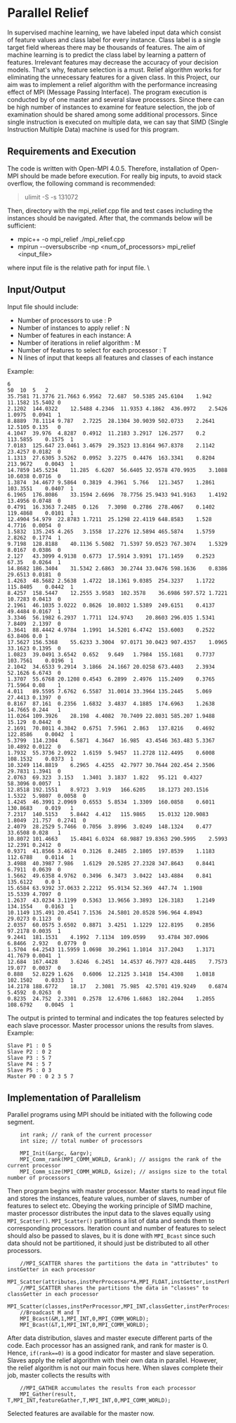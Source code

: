 # Parallel Relief

In supervised machine learning, we have labeled input data which consist of feature values and
class label for every instance. Class label is a single target field whereas there may be thousands
of features. The aim of machine learning is to predict the class label by learning a pattern of
features. Irrelevant features may decrease the accuracy of your decision models. That's why, feature selection is a must.
Relief algorithm works for eliminating the unnecessary features for a given class.
In this Project, our aim was to implement a relief algorithm with the performance increasing effect of MPI (Message Passing Interface). 
The program execution is conducted by of one master and several slave processors. Since there can be high number
of instances to examine for feature selection, the job of examination should be shared among some additional processors. 
Since single instruction is executed on multiple data, we can say that SIMD (Single Instruction Multiple Data) machine is used for this program.

## Requirements and Execution

The code is written with Open-MPI 4.0.5. Therefore, installation of Open-MPI should be made before execution.
For really big inputs, to avoid stack overflow, the following command is recommended:
> ulimit -S -s 131072
<!-- end of the list -->
Then, directory with the mpi_relief.cpp file and test cases including the instances should be navigated. 
After that, the commands below will be sufficient:
* mpic++ -o mpi_relief ./mpi_relief.cpp
* mpirun --oversubscribe -np <num_of_processors> mpi_relief <input_file>
<!-- end of the list -->
where input file is the relative path for input file. \

## Input/Output
Input file should include:
* Number of processors to use : P
* Number of instances to apply relief : N
* Number of features in each instance: A
* Number of iterations in relief algorithm : M
* Number of features to select for each processor : T
* N lines of input that keeps all features and classes of each instance

Example:
```
6
50	10	5	2
35.7581	71.3776	21.7663	6.9562	72.687	50.5385	245.6104	1.942	11.1582	15.5402	0
2.1202	144.0322	12.5488	4.2346	11.9353	4.1862	436.0972	2.5426	1.0975	0.0941	1
8.8889	78.1114	9.787	2.7225	28.1304	30.9039	502.0733	2.2641	12.5105	0.135	0
4.1047	39.976	4.8287	0.4912	11.2183	3.2917	126.2577	0.2	113.5855	0.1575	1
7.0183	125.647	23.0461	3.4679	29.3523	13.8164	967.8378	2.1142	23.4257	0.0182	0
1.1313	27.6305	3.5262	0.0952	3.2275	0.4476	163.3341	0.8204	213.9672	0.0043	1
14.7859	145.5234	11.285	6.6207	56.6405	32.9578	470.9935	3.1088	10.6038	0.0716	0
1.3874	34.4677	9.5864	0.3819	4.3961	5.766	121.3457	1.2861	103.3551	0.0407	1
6.1965	176.8086	33.1594	2.6696	78.7756	25.9433	941.9163	1.4192	13.4956	0.0748	0
0.4791	16.3363	7.2485	0.126	7.3098	0.2786	278.4067	0.1402	119.4868	0.0101	1
12.4904	54.979	22.8783	1.7211	25.1298	22.4119	648.8583	1.528	4.7716	0.0054	0
1.5832	135.245	4.265	3.1558	17.2276	12.5894	465.5874	1.5759	2.8262	0.1774	1
9.7198	128.8188	40.1136	5.5082	71.5397	59.0523	767.3074	1.5329	8.0167	0.0386	0
2.127	43.3099	4.9138	0.6773	17.5914	3.9391	171.1459	0.2523	67.35	0.0264	1
14.8682	186.3404	31.5342	2.6863	30.2744	33.0476	598.1636	0.8386	29.6513	0.0181	0
1.4263	48.5682	2.5638	1.4722	18.1361	9.0385	254.3237	1.1722	115.8405	0.0442	1
8.4257	158.5447	12.2555	3.9583	102.3578	36.6986	597.572	1.7221	10.7283	0.0413	0
2.1961	46.1035	3.0222	0.8626	10.8032	1.5389	249.6151	0.4137	49.4484	0.0167	1
3.3346	56.1982	6.2937	1.7711	124.9743	20.8603	296.035	1.5341	7.8409	2.1397	0
3.3641	88.4442	4.9784	1.1991	14.5201	6.4742	153.6003	0.2522	63.8406	0.0	1
17.5627	156.5368	55.6233	3.3004	97.0171	30.0423	907.4357	1.0965	33.1623	0.1395	0
1.0823	39.0491	3.6542	0.652	9.649	1.7984	155.1681	0.7737	103.7561	0.0196	1
2.1042	34.6533	9.2914	3.1866	24.1667	20.0258	673.4403	2.3934	52.1626	6.6743	0
1.3707	55.6768	20.1208	0.4543	6.2899	2.4976	115.2409	0.3765	71.5964	0.08	1
4.011	89.5595	7.6762	6.5587	31.0014	33.3964	135.2445	5.069	27.4413	0.1397	0
0.8167	87.161	0.2356	1.6832	3.4837	4.1885	174.6963	1.2638	14.7665	0.244	1
11.0264	109.3926	28.198	4.4082	70.7409	22.8031	585.207	1.9488	15.129	0.0442	0
2.1691	70.8011	4.3842	0.6751	7.5961	2.863	137.8216	0.4692	122.8586	0.0042	1
5.3799	114.2304	6.5871	4.3647	16.985	43.4546	363.483	5.3367	10.4892	0.0122	0
1.7932	55.3736	2.0922	1.6159	5.9457	11.2728	112.4495	0.6008	108.1532	0.0373	1
10.3249	114.8819	6.2965	4.4255	42.7977	30.7644	202.454	2.3506	29.7831	1.3941	0
2.0763	69.323	3.153	1.3401	3.1837	1.822	95.121	0.4327	58.3096	0.0057	1
12.8518	192.1551	8.9723	3.919	166.6205	18.1273	203.1516	1.5322	5.9807	0.0058	0
1.4245	46.3991	2.0969	0.6553	5.8534	1.3309	160.0858	0.6011	130.8683	0.019	1
7.2317	140.5153	5.8442	4.412	115.9865	15.0132	120.9083	1.8049	21.757	0.2741	0
2.4079	28.2529	5.7466	0.7056	3.8996	3.0249	148.1324	0.477	33.6508	0.028	1
10.8072	101.4663	15.4841	6.0324	68.9887	19.8363	290.5995	2.5993	12.2391	0.2412	0
0.9371	41.8566	3.4674	0.3126	8.2485	2.1805	197.8539	1.1183	112.6788	0.0114	1
3.4988	40.3987	7.986	1.6129	20.5285	27.2328	347.8643	0.8441	6.7911	0.0639	0
1.5662	49.6358	4.9762	0.3496	6.3473	3.0422	143.4884	0.841	135.6122	0.0	1
15.6584	63.9392	37.0633	2.2212	95.9134	52.369	447.74	1.1908	15.5339	4.7097	0
1.2637	43.0234	3.1199	0.5363	13.9656	3.3893	126.3183	1.2149	134.1554	0.0163	1
10.1149	135.491	20.4541	7.1536	24.5801	20.8528	596.964	4.8943	29.0273	0.1123	0
2.0357	60.0575	3.6502	0.8871	3.4251	1.1229	122.8195	0.2856	97.2178	0.0035	1
9.2441	181.1531	4.1992	7.1134	109.0599	93.4784	307.0906	6.8466	2.932	0.0779	0
1.5704	64.2543	11.5959	1.0698	30.2961	1.1014	317.2043	1.3171	41.7679	0.0041	1
12.684	167.4428	3.6246	6.2451	14.4537	46.7977	428.4485	7.7573	19.077	0.0037	0
0.888	52.8229	1.626	0.6006	12.2125	3.1418	154.4308	1.0818	102.1502	0.0333	1
14.2178	188.6772	18.17	2.3081	75.985	42.5701	419.9249	0.6874	5.4592	0.0263	0
0.8235	24.752	2.3301	0.2578	12.6706	1.6863	182.2044	1.2055	108.6792	0.0045	1

```
The output is printed to terminal and indicates the top features selected by each slave processor. Master processor unions the results from slaves.
Example:
```
Slave P1 : 0 5
Slave P2 : 0 2
Slave P3 : 5 7
Slave P4 : 5 7
Slave P5 : 0 3
Master P0 : 0 2 3 5 7

```
## Implementation of Parallelism

Parallel programs using MPI should be initiated with the following code segment.
```
    int rank; // rank of the current processor
    int size; // total number of processors

    MPI_Init(&argc, &argv);
    MPI_Comm_rank(MPI_COMM_WORLD, &rank); // assigns the rank of the current processor
    MPI_Comm_size(MPI_COMM_WORLD, &size); // assigns size to the total number of processors
```

Then program begins with master processor. Master starts to read input file and stores the instances, feature values, number of slaves, number of features to select etc.
Obeying the working principle of SIMD machine, master processor distributes the input data to the slaves equally using `MPI_Scatter()`. `MPI_Scatter()` partitions a list of data and sends them to corresponding processors. Iteration count and number of features to select should also be passed to slaves, bu it is done with `MPI_Bcast` since such data should not be partitioned, it should just be distributed to all other processors.

```
    //MPI_SCATTER shares the partitions the data in "attributes" to instGetter in each processor  
    MPI_Scatter(attributes,instPerProcessor*A,MPI_FLOAT,instGetter,instPerProcessor*A,MPI_FLOAT,0,MPI_COMM_WORLD);
    //MPI_SCATTER shares the partitions the data in "classes" to classGetter in each processor 
    MPI_Scatter(classes,instPerProcessor,MPI_INT,classGetter,instPerProcessor,MPI_INT,0,MPI_COMM_WORLD);
    //Broadcast M and T
    MPI_Bcast(&M,1,MPI_INT,0,MPI_COMM_WORLD);
    MPI_Bcast(&T,1,MPI_INT,0,MPI_COMM_WORLD);
```

After data distribution, slaves and master execute different parts of the code. Each processor has an assigned rank, and rank for master is 0. Hence, `if(rank==0)` is a good indicator for master and slave seperation. Slaves apply the relief algorithm with their own data in parallel. However, the relief algorithm is not our main focus here. When slaves complete their job, master collects the results with 

```
    //MPI_GATHER accumulates the results from each processor
    MPI_Gather(result, T,MPI_INT,featureGather,T,MPI_INT,0,MPI_COMM_WORLD);
```
Selected features are available for the master now.



